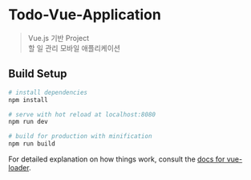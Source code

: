 # Todo-Vue-Application

> Vue.js 기반 Project  
> 할 일 관리 모바일 애플리케이션

## Build Setup

``` bash
# install dependencies
npm install

# serve with hot reload at localhost:8080
npm run dev

# build for production with minification
npm run build
```

For detailed explanation on how things work, consult the [docs for vue-loader](http://vuejs.github.io/vue-loader).
